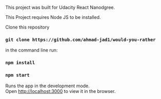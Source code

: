 This project was built for Udacity React Nanodgree.

This Project requires Node JS to be installed.


Clone this repository

### `git clone https://github.com/ahmad-jad1/would-you-rather`

in the command line run:

### `npm install`

### `npm start`


Runs the app in the development mode.<br>
Open [http://localhost:3000](http://localhost:3000) to view it in the browser.




